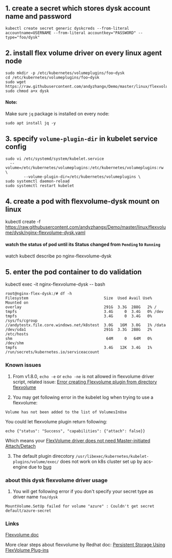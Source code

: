 ## 1. create a secret which stores dysk account name and password
```
kubectl create secret generic dyskcreds --from-literal accountname=USERNAME --from-literal accountkey="PASSWORD" --type="foo/dysk"
```

## 2. install flex volume driver on every linux agent node
```
sudo mkdir -p /etc/kubernetes/volumeplugins/foo~dysk
cd /etc/kubernetes/volumeplugins/foo~dysk
sudo wget https://raw.githubusercontent.com/andyzhangx/Demo/master/linux/flexvolume/dysk/dysk
sudo chmod a+x dysk
```
#### Note:
Make sure `jq` package is installed on every node: 
```
sudo apt install jq -y
```

## 3. specify `volume-plugin-dir` in kubelet service config
```
sudo vi /etc/systemd/system/kubelet.service
  --volume=/etc/kubernetes/volumeplugins:/etc/kubernetes/volumeplugins:rw \
        --volume-plugin-dir=/etc/kubernetes/volumeplugins \
sudo systemctl daemon-reload
sudo systemctl restart kubelet
```

## 4. create a pod with flexvolume-dysk mount on linux
kubectl create -f https://raw.githubusercontent.com/andyzhangx/Demo/master/linux/flexvolume/dysk/nginx-flexvolume-dysk.yaml

#### watch the status of pod until its Status changed from `Pending` to `Running`
watch kubectl describe po nginx-flexvolume-dysk

## 5. enter the pod container to do validation
kubectl exec -it nginx-flexvolume-dysk -- bash

```
root@nginx-flex-dysk:/# df -h
Filesystem                                 Size  Used Avail Use% Mounted on
overlay                                    291G  3.3G  288G   2% /
tmpfs                                      3.4G     0  3.4G   0% /dev
tmpfs                                      3.4G     0  3.4G   0% /sys/fs/cgroup
//andytestx.file.core.windows.net/k8stest  3.0G   16M  3.0G   1% /data
/dev/sda1                                  291G  3.3G  288G   2% /etc/hosts
shm                                         64M     0   64M   0% /dev/shm
tmpfs                                      3.4G   12K  3.4G   1% /run/secrets/kubernetes.io/serviceaccount
```

### Known issues
1. From v1.8.0, `echo -e` or `echo -ne` is not allowed in flexvolume driver script, related issue: [Error creating Flexvolume plugin from directory flexvolume](https://github.com/kubernetes/kubernetes/issues/54494)

2. You may get following error in the kubelet log when trying to use a flexvolume:
```
Volume has not been added to the list of VolumesInUse
```
You could let flexvolume plugin return following:
```
echo {"status": "Success", "capabilities": {"attach": false}}
```
Which means your [FlexVolume driver does not need Master-initiated Attach/Detach](https://docs.openshift.org/latest/install_config/persistent_storage/persistent_storage_flex_volume.html#flex-volume-drivers-without-master-initiated-attach-detach)

3. The default plugin direcotory `/usr/libexec/kubernetes/kubelet-plugins/volume/exec/` does not work on k8s cluster set up by acs-engine due to [bug](https://github.com/Azure/acs-engine/issues/1907)

### about this dysk flexvolume driver usage
1. You will get following error if you don't specify your secret type as driver name `foo/dysk`
```
MountVolume.SetUp failed for volume "azure" : Couldn't get secret default/azure-secret
```


### Links
[Flexvolume doc](https://github.com/kubernetes/community/blob/master/contributors/devel/flexvolume.md)

More clear steps about flexvolume by Redhat doc: [Persistent Storage Using FlexVolume Plug-ins](https://docs.openshift.org/latest/install_config/persistent_storage/persistent_storage_flex_volume.html)
